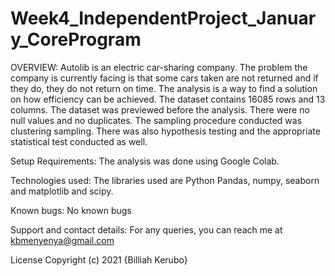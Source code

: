 # Week4_IndependentProject_January_CoreProgram



OVERVIEW:
Autolib is an electric car-sharing company. The problem the company is currently facing is that some cars taken are not returned and if they do, they do not return on time.  The analysis is a way to find a solution on how efficiency can be achieved. The dataset contains 16085 rows and 13 columns. The dataset was previewed before the analysis. There were no null values and no duplicates. The sampling procedure conducted was clustering sampling.  There was also hypothesis testing and the appropriate statistical test conducted as well.


Setup Requirements: The analysis was done using Google Colab.

Technologies used: The libraries used are Python Pandas, numpy, seaborn and matplotlib and scipy.

Known bugs: No known bugs

Support and contact details: For any queries, you can reach me at kbmenyenya@gmail.com

License Copyright (c) 2021 {Billiah Kerubo}
